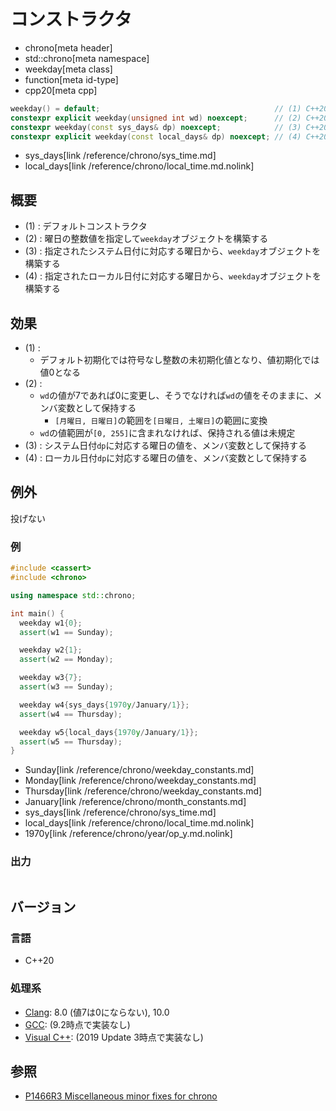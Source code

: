 # コンストラクタ
* chrono[meta header]
* std::chrono[meta namespace]
* weekday[meta class]
* function[meta id-type]
* cpp20[meta cpp]

```cpp
weekday() = default;                                       // (1) C++20
constexpr explicit weekday(unsigned int wd) noexcept;      // (2) C++20
constexpr weekday(const sys_days& dp) noexcept;            // (3) C++20
constexpr explicit weekday(const local_days& dp) noexcept; // (4) C++20
```
* sys_days[link /reference/chrono/sys_time.md]
* local_days[link /reference/chrono/local_time.md.nolink]

## 概要
- (1) : デフォルトコンストラクタ
- (2) : 曜日の整数値を指定して`weekday`オブジェクトを構築する
- (3) : 指定されたシステム日付に対応する曜日から、`weekday`オブジェクトを構築する
- (4) : 指定されたローカル日付に対応する曜日から、`weekday`オブジェクトを構築する


## 効果
- (1) :
    - デフォルト初期化では符号なし整数の未初期化値となり、値初期化では値0となる
- (2) :
    - `wd`の値が7であれば0に変更し、そうでなければ`wd`の値をそのままに、メンバ変数として保持する
        - `[月曜日, 日曜日]`の範囲を`[日曜日, 土曜日]`の範囲に変換
    - `wd`の値範囲が`[0, 255]`に含まれなければ、保持される値は未規定
- (3) : システム日付`dp`に対応する曜日の値を、メンバ変数として保持する
- (4) : ローカル日付`dp`に対応する曜日の値を、メンバ変数として保持する


## 例外
投げない


### 例
```cpp example
#include <cassert>
#include <chrono>

using namespace std::chrono;

int main() {
  weekday w1{0};
  assert(w1 == Sunday);

  weekday w2{1};
  assert(w2 == Monday);

  weekday w3{7};
  assert(w3 == Sunday);

  weekday w4{sys_days{1970y/January/1}};
  assert(w4 == Thursday);

  weekday w5{local_days{1970y/January/1}};
  assert(w5 == Thursday);
}
```
* Sunday[link /reference/chrono/weekday_constants.md]
* Monday[link /reference/chrono/weekday_constants.md]
* Thursday[link /reference/chrono/weekday_constants.md]
* January[link /reference/chrono/month_constants.md]
* sys_days[link /reference/chrono/sys_time.md]
* local_days[link /reference/chrono/local_time.md.nolink]
* 1970y[link /reference/chrono/year/op_y.md.nolink]

### 出力
```
```

## バージョン
### 言語
- C++20

### 処理系
- [Clang](/implementation.md#clang): 8.0 (値7は0にならない), 10.0
- [GCC](/implementation.md#gcc): (9.2時点で実装なし)
- [Visual C++](/implementation.md#visual_cpp): (2019 Update 3時点で実装なし)


## 参照
- [P1466R3 Miscellaneous minor fixes for chrono](http://www.open-std.org/jtc1/sc22/wg21/docs/papers/2019/p1466r3.html)
